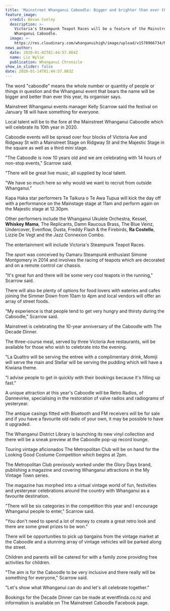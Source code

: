 ```yaml
---
title: 'Mainstreet Whanganui Caboodle: Bigger and brighter than ever this year'
feature_image:
  credit: Bevan Conley
  description: >-
    Victoria's Steampunk Teapot Races will be a feature of the Mainstreet
    Whanganui Caboodle.
  image: >-
    https://res.cloudinary.com/whanganuihigh/image/upload/v1578966734/News/Teapot_Races.Chron_2.1.20.jpg
news_author:
  date: 2020-01-02T01:44:57.864Z
  name: Liz Wylie
  publication: Whanganui Chronicle
show_in_slider: false
date: 2020-01-14T01:44:57.883Z
---
```

The word "caboodle" means the whole number or quantity of people or things in question and the Whanganui event that bears the name will be bigger and better than ever this year, its organiser says.

Mainstreet Whanganui events manager Kelly Scarrow said the festival on January 18 will have something for everyone.

Local talent will be to the fore at the Mainstreet Whanganui Caboodle which will celebrate its 10th year in 2020.

Caboodle events will be spread over four blocks of Victoria Ave and Ridgway St with a Mainstreet Stage on Ridgway St and the Majestic Stage in the square as well as a third mini stage.

"The Caboodle is now 10 years old and we are celebrating with 14 hours of non-stop events," Scarrow said.

"There will be great live music, all supplied by local talent.

"We have so much here so why would we want to recruit from outside Whanganui."

Kapa Haka star performers Te Taikura o Te Awa Tupua will kick the day off with a performance on the Mainstage stage at 11am and perform again on the Majestic stage at 12.30pm.

Other performers include the Whanganui Ukulele Orchestra, Kessel, **Whiskey Mama**, The Replicants, Damn Raucous Brass, The Blue Veinz, Undercover, Evenflow, Dusta, Freddy Flash & the Firebirds, **Ra Costello**, Lizzie De Vegt and the Jazz Connexion Combo.

The entertainment will include Victoria's Steampunk Teapot Races.

The sport was conceived by Oamaru Steampunk enthusiast Simone Montgomery in 2014 and involves the racing of teapots which are decorated and on a remote control car chassis.

"It's great fun and there will be some very cool teapots in the running," Scarrow said.

There will also be plenty of options for food lovers with eateries and cafes joining the Simmer Down from 10am to 4pm and local vendors will offer an array of street foods.

"My experience is that people tend to get very hungry and thirsty during the Caboodle," Scarrow said.

Mainstreet is celebrating the 10-year anniversary of the Caboodle with The Decade Dinner.

The three-course meal, served by three Victoria Ave restaurants, will be available for those who wish to celebrate into the evening.

"La Quattro will be serving the entree with a complimentary drink, Momiji will serve the main and Stellar will be serving the pudding which will have a Kiwiana theme.

"I advise people to get in quickly with their bookings because it's filling up fast."

A unique attraction at this year's Caboodle will be Retro Radios, of Dannevirke, specialising in the restoration of valve radios and radiograms of yesteryear.

The antique casings fitted with Bluetooth and FM receivers will be for sale and if you have a favourite old radio of your own, it may be possible to have it upgraded.

The Whanganui District Library is launching its new vinyl collection and there will be a sneak preview at the Caboodle pop-up record lounge.

Touring vintage aficionados The Metropolitan Club will be on hand for the Looking Good Costume Competition which begins at 2pm.

The Metropolitan Club previously worked under the Glory Days brand, publishing a magazine and covering Whanganui attractions in the My Vintage Town series.

The magazine has morphed into a virtual vintage world of fun, festivities and yesteryear celebrations around the country with Whanganui as a favourite destination.

"There will be six categories in the competition this year and I encourage Whanganui people to enter," Scarrow said.

"You don't need to spend a lot of money to create a great retro look and there are some great prizes to be won."

There will be opportunities to pick up bargains from the vintage market at the Caboodle and a stunning array of vintage vehicles will be parked along the street.

Children and parents will be catered for with a family zone providing free activities for children.

"The aim is for the Caboodle to be very inclusive and there really will be something for everyone," Scarrow said.

"Let's show what Whanganui can do and let's all celebrate together."

Bookings for the Decade Dinner can be made at eventfinda.co.nz and information is available on The Mainstreet Caboodle Facebook page.
